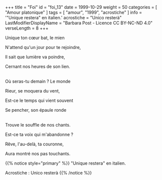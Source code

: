 +++
title = "Foi"
id = "foi_13"
date = 1999-10-29
weight = 50
categories = [ "Amour platonique" ]
tags = [ "amour", "1999", "acrostiche" ]
info = '"Unique restera" en italien.'
acrostiche = "Unico resterà"
LastModifierDisplayName = "Barbara Post - Licence CC BY-NC-ND 4.0"
verseLength = 8
+++

Unique ton cœur bat, le mien

N'attend qu'un jour pour te rejoindre,

Il sait que lumière va poindre,

Cernant nos heures de son lien.

 \
Où seras-tu demain ? Le monde

Rieur, se moquera du vent,

Est-ce le temps qui vient souvent

Se pencher, son épaule ronde

 \
Trouve le souffle de nos chants.

Est-ce ta voix qui m'abandonne ?

Rêve, l'au-delà, ta couronne,

Aura montré nos pas touchants.

{{% notice style="primary" %}}
\"Unique restera\" en italien.

Acrostiche : Unico resterà
{{% /notice %}}
